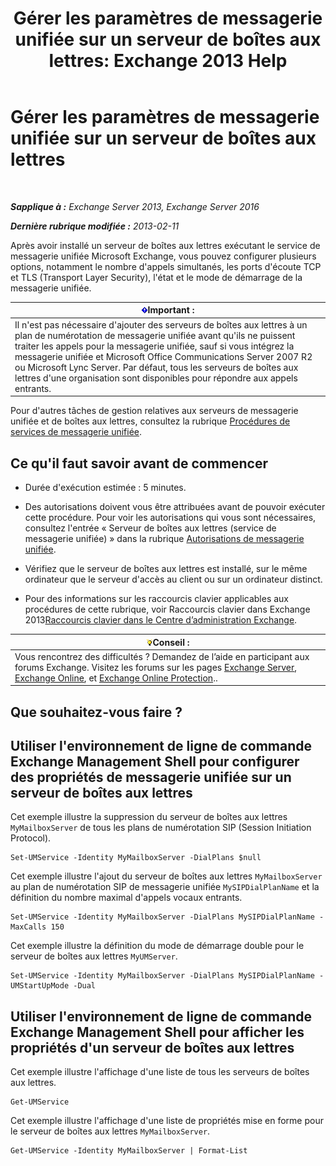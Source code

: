 ﻿---
title: 'Gérer les paramètres de messagerie unifiée sur un serveur de boîtes aux lettres: Exchange 2013 Help'
TOCTitle: Gérer les paramètres de messagerie unifiée sur un serveur de boîtes aux lettres
ms:assetid: 6df4853d-21d2-473f-b0ca-ebc996d8794a
ms:mtpsurl: https://technet.microsoft.com/fr-fr/library/Aa998815(v=EXCHG.150)
ms:contentKeyID: 50555407
ms.date: 05/23/2018
mtps_version: v=EXCHG.150
f1_keywords:
- Microsoft.Exchange.Management.SnapIn.Esm.Servers.UnifiedMessaging.UMServerPropertiesPropertyPage
ms.translationtype: MT
---

# Gérer les paramètres de messagerie unifiée sur un serveur de boîtes aux lettres

 

_**Sapplique à :** Exchange Server 2013, Exchange Server 2016_

_**Dernière rubrique modifiée :** 2013-02-11_

Après avoir installé un serveur de boîtes aux lettres exécutant le service de messagerie unifiée Microsoft Exchange, vous pouvez configurer plusieurs options, notamment le nombre d'appels simultanés, les ports d'écoute TCP et TLS (Transport Layer Security), l'état et le mode de démarrage de la messagerie unifiée.

<table>
<thead>
<tr class="header">
<th><img src="images/JJ159813.important(EXCHG.150).gif" title="Important" alt="Important" />Important :</th>
</tr>
</thead>
<tbody>
<tr class="odd">
<td>Il n'est pas nécessaire d'ajouter des serveurs de boîtes aux lettres à un plan de numérotation de messagerie unifiée avant qu'ils ne puissent traiter les appels pour la messagerie unifiée, sauf si vous intégrez la messagerie unifiée et Microsoft Office Communications Server 2007 R2 ou Microsoft Lync Server. Par défaut, tous les serveurs de boîtes aux lettres d'une organisation sont disponibles pour répondre aux appels entrants.</td>
</tr>
</tbody>
</table>


Pour d'autres tâches de gestion relatives aux serveurs de messagerie unifiée et de boîtes aux lettres, consultez la rubrique [Procédures de services de messagerie unifiée](um-services-procedures-exchange-2013-help.md).

## Ce qu'il faut savoir avant de commencer

  - Durée d'exécution estimée : 5 minutes.

  - Des autorisations doivent vous être attribuées avant de pouvoir exécuter cette procédure. Pour voir les autorisations qui vous sont nécessaires, consultez l'entrée « Serveur de boîtes aux lettres (service de messagerie unifiée) » dans la rubrique [Autorisations de messagerie unifiée](unified-messaging-permissions-exchange-2013-help.md).

  - Vérifiez que le serveur de boîtes aux lettres est installé, sur le même ordinateur que le serveur d'accès au client ou sur un ordinateur distinct.

  - Pour des informations sur les raccourcis clavier applicables aux procédures de cette rubrique, voir Raccourcis clavier dans Exchange 2013[Raccourcis clavier dans le Centre d’administration Exchange](keyboard-shortcuts-in-the-exchange-admin-center-exchange-online-protection-help.md).

<table>
<thead>
<tr class="header">
<th><img src="images/Bb125224.tip(EXCHG.150).gif" title="Conseil" alt="Conseil" />Conseil :</th>
</tr>
</thead>
<tbody>
<tr class="odd">
<td>Vous rencontrez des difficultés ? Demandez de l’aide en participant aux forums Exchange. Visitez les forums sur les pages <a href="https://go.microsoft.com/fwlink/p/?linkid=60612">Exchange Server</a>, <a href="https://go.microsoft.com/fwlink/p/?linkid=267542">Exchange Online</a>, et <a href="https://go.microsoft.com/fwlink/p/?linkid=285351">Exchange Online Protection</a>..</td>
</tr>
</tbody>
</table>


## Que souhaitez-vous faire ?

## Utiliser l'environnement de ligne de commande Exchange Management Shell pour configurer des propriétés de messagerie unifiée sur un serveur de boîtes aux lettres

Cet exemple illustre la suppression du serveur de boîtes aux lettres `MyMailboxServer` de tous les plans de numérotation SIP (Session Initiation Protocol).

    Set-UMService -Identity MyMailboxServer -DialPlans $null

Cet exemple illustre l'ajout du serveur de boîtes aux lettres `MyMailboxServer` au plan de numérotation SIP de messagerie unifiée `MySIPDialPlanName` et la définition du nombre maximal d'appels vocaux entrants.

    Set-UMService -Identity MyMailboxServer -DialPlans MySIPDialPlanName -MaxCalls 150 

Cet exemple illustre la définition du mode de démarrage double pour le serveur de boîtes aux lettres `MyUMServer`.

    Set-UMService -Identity MyMailboxServer -DialPlans MySIPDialPlanName -UMStartUpMode -Dual 

## Utiliser l'environnement de ligne de commande Exchange Management Shell pour afficher les propriétés d'un serveur de boîtes aux lettres

Cet exemple illustre l'affichage d'une liste de tous les serveurs de boîtes aux lettres.

    Get-UMService

Cet exemple illustre l'affichage d'une liste de propriétés mise en forme pour le serveur de boîtes aux lettres `MyMailboxServer`.

    Get-UMService -Identity MyMailboxServer | Format-List


